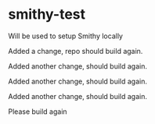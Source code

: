 # smithy-test
Will be used to setup Smithy locally

Added a change, repo should build again.

Added another change, should build again.

Added another change, should build again.

Added another change, should build again.

Please build again